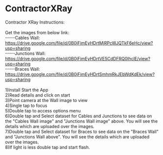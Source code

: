 # ContractorXRay
Contractor XRay
Instructions:<br/>
<br/>
Get the images from below link:<br/>
-----Cables Wall:    https://drive.google.com/file/d/0B0jFimEyHDrtMjRPcWJQTkF6eHc/view?usp=sharing<br/>
-----Junctions Wall: https://drive.google.com/file/d/0B0jFimEyHDrtVE5CdDFRQ0lhclE/view?usp=sharing<br/>
-----Braces Wall:    https://drive.google.com/file/d/0B0jFimEyHDrtSmhmRkJEbWdKdEk/view?usp=sharing<br/>
<br/>
1)Install Start the App<br/>
2)Read details and click on start<br/>
3)Point camera at the Wall image to view<br/>
4)Single tap to focus<br/>
5)Double tap to access options menu<br/>
6)Double tap and Select dataset for Cables and Junctions to see data on the "Cables Wall image" and "Junctions Wall image" above. You will see the details which are uploaded over the images.<br/>
7)Double tap and Select dataset for Braces to see data on the "Braces Wall" and "Junctions Wall above". You will see the details which are uploaded over the images.<br/>
8)If light is less double tap and start flash.<br/>
